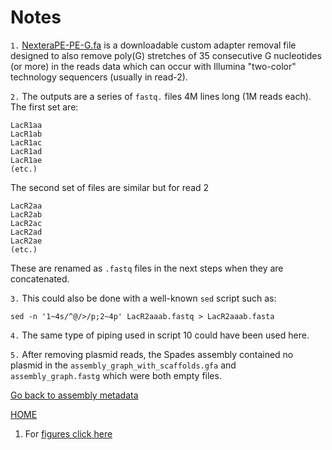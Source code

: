 ---
---
# Notes

<a name="01"></a>
`1.` [NexteraPE-PE-G.fa](/files/NexteraPE-PE-G.fa) is a downloadable custom adapter removal file designed to also remove poly(G) stretches of 35 consecutive G nucleotides (or more) in the reads data which can occur with Illumina "two-color" technology sequencers (usually in read-2). 

<a name="02"></a>
`2.` The outputs are a series of `fastq.` files 4M lines long (1M reads each). The first set are:
```
LacR1aa
LacR1ab
LacR1ac
LacR1ad
LacR1ae
(etc.)
```
The second set of files are similar but for read 2
```
LacR2aa
LacR2ab
LacR2ac
LacR2ad
LacR2ae
(etc.)
```
These are renamed as `.fastq` files in the next steps when they are concatenated.

<a name="03"></a>
`3.` This could also be done with a  well-known `sed` script such as:
```
sed -n '1~4s/^@/>/p;2~4p' LacR2aaab.fastq > LacR2aaab.fasta
```

<a name="04"></a>
`4.` The same type of piping used in script 10 could have been used here.

<a name="05"></a>
`5.` After removing plasmid reads, the Spades assembly contained no plasmid in the 
`assembly_graph_with_scaffolds.gfa` and `assembly_graph.fastg` which were both empty files.


[Go back to assembly metadata](/metadata.md#met01)







[HOME](/README.md)








1. For [figures click here](/fig/)
